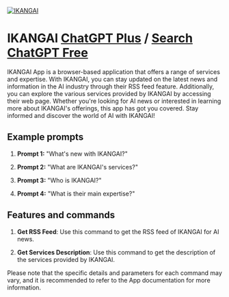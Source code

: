 
[![IKANGAI](null)](https://chat.openai.com/g/g-SaC3zuzj6-ikangai)

# IKANGAI [ChatGPT Plus](https://chat.openai.com/g/g-SaC3zuzj6-ikangai) / [Search ChatGPT Free](https://gptcall.net/index.html#/?search=IKANGAI)

IKANGAI App is a browser-based application that offers a range of services and expertise. With IKANGAI, you can stay updated on the latest news and information in the AI industry through their RSS feed feature. Additionally, you can explore the various services provided by IKANGAI by accessing their web page. Whether you're looking for AI news or interested in learning more about IKANGAI's offerings, this app has got you covered. Stay informed and discover the world of AI with IKANGAI!

## Example prompts

1. **Prompt 1:** "What's new with IKANGAI?"

2. **Prompt 2:** "What are IKANGAI's services?"

3. **Prompt 3:** "Who is IKANGAI?"

4. **Prompt 4:** "What is their main expertise?"

## Features and commands

1. **Get RSS Feed**: Use this command to get the RSS feed of IKANGAI for AI news.

2. **Get Services Description**: Use this command to get the description of the services provided by IKANGAI.

Please note that the specific details and parameters for each command may vary, and it is recommended to refer to the App documentation for more information.



